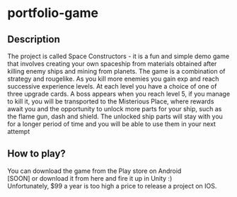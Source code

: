 # portfolio-game

## Description
The project is called Space Constructors - it is a fun and simple demo game that involves creating your own spaceship from materials obtained after killing enemy ships and mining from planets. The game is a combination of strategy and rougelike. As you kill more enemies you gain exp and reach successive experience levels. At each level you have a choice of one of three upgrade cards. A boss appears when you reach level 5, if you manage to kill it, you will be transported to the Misterious Place, where rewards await you and the opportunity to unlock more parts for your ship, such as the flame gun, dash and shield. The unlocked ship parts will stay with you for a longer period of time and you will be able to use them in your next attempt

## How to play?
You can download the game from the Play store on Android <br>
[SOON]
or download it from here and fire it up in Unity :) <br>
Unfortunately, $99 a year is too high a price to release a project on IOS.
